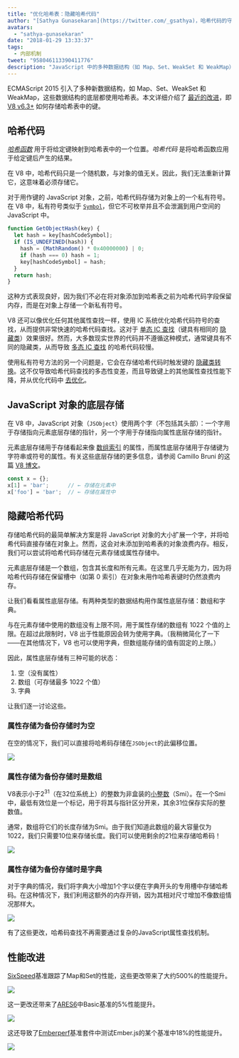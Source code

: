 ```yaml
---
title: "优化哈希表：隐藏哈希代码"
author: "[Sathya Gunasekaran](https://twitter.com/_gsathya)，哈希代码的守护者"
avatars: 
  - "sathya-gunasekaran"
date: "2018-01-29 13:33:37"
tags: 
  - 内部机制
tweet: "958046113390411776"
description: "JavaScript 中的多种数据结构（如 Map、Set、WeakSet 和 WeakMap）底层都使用哈希表。本文解释了 V8 v6.3 如何改进哈希表的性能。"
---
```

ECMAScript 2015 引入了多种新数据结构，如 Map、Set、WeakSet 和 WeakMap，这些数据结构的底层都使用哈希表。本文详细介绍了 [最近的改进](https://bugs.chromium.org/p/v8/issues/detail?id=6404)，即 [V8 v6.3+](/blog/v8-release-63) 如何存储哈希表中的键。

<!--truncate-->
## 哈希代码

[_哈希函数_](https://en.wikipedia.org/wiki/Hash_function) 用于将给定键映射到哈希表中的一个位置。_哈希代码_ 是将哈希函数应用于给定键后产生的结果。

在 V8 中，哈希代码只是一个随机数，与对象的值无关。因此，我们无法重新计算它，这意味着必须存储它。

对于用作键的 JavaScript 对象，之前，哈希代码存储为对象上的一个私有符号。在 V8 中，私有符号类似于 [`Symbol`](https://developer.mozilla.org/en-US/docs/Web/JavaScript/Reference/Global_Objects/Symbol)，但它不可枚举并且不会泄漏到用户空间的 JavaScript 中。

```js
function GetObjectHash(key) {
  let hash = key[hashCodeSymbol];
  if (IS_UNDEFINED(hash)) {
    hash = (MathRandom() * 0x40000000) | 0;
    if (hash === 0) hash = 1;
    key[hashCodeSymbol] = hash;
  }
  return hash;
}
```

这种方式表现良好，因为我们不必在将对象添加到哈希表之前为哈希代码字段保留内存，而是在对象上存储一个新私有符号。

V8 还可以像优化任何其他属性查找一样，使用 IC 系统优化哈希代码符号的查找，从而提供非常快速的哈希代码查找。这对于 [单态 IC 查找](https://en.wikipedia.org/wiki/Inline_caching#Monomorphic_inline_caching)（键具有相同的 [隐藏类](/)）效果很好。然而，大多数现实世界的代码并不遵循这种模式，通常键具有不同的隐藏类，从而导致 [多态 IC 查找](https://en.wikipedia.org/wiki/Inline_caching#Megamorphic_inline_caching) 的哈希代码较慢。

使用私有符号方法的另一个问题是，它会在存储哈希代码时触发键的 [隐藏类转换](/#fast-property-access)。这不仅导致哈希代码查找的多态性变差，而且导致键上的其他属性查找性能下降，并从优化代码中 [去优化](https://floitsch.blogspot.com/2012/03/optimizing-for-v8-inlining.html)。

## JavaScript 对象的底层存储

在 V8 中，JavaScript 对象（`JSObject`）使用两个字（不包括其头部）：一个字用于存储指向元素底层存储的指针，另一个字用于存储指向属性底层存储的指针。

元素底层存储用于存储看起来像 [数组索引](https://tc39.es/ecma262/#sec-array-index) 的属性，而属性底层存储用于存储键为字符串或符号的属性。有关这些底层存储的更多信息，请参阅 Camillo Bruni 的这篇 [V8 博文](/blog/fast-properties)。

```js
const x = {};
x[1] = 'bar';      // ← 存储在元素中
x['foo'] = 'bar';  // ← 存储在属性中
```

## 隐藏哈希代码

存储哈希代码的最简单解决方案是将 JavaScript 对象的大小扩展一个字，并将哈希代码直接存储在对象上。然而，这会对未添加到哈希表的对象浪费内存。相反，我们可以尝试将哈希代码存储在元素存储或属性存储中。

元素底层存储是一个数组，包含其长度和所有元素。在这里几乎无能为力，因为将哈希代码存储在保留槽中（如第 0 索引）在对象未用作哈希表键时仍然浪费内存。

让我们看看属性底层存储。有两种类型的数据结构用作属性底层存储：数组和字典。

与在元素存储中使用的数组没有上限不同，用于属性存储的数组有 1022 个值的上限。在超过此限制时，V8 出于性能原因会转为使用字典。（我稍微简化了一下——在其他情况下，V8 也可以使用字典，但数组能存储的值有固定的上限。）

因此，属性底层存储有三种可能的状态：

1. 空（没有属性）
2. 数组（可存储最多 1022 个值）
3. 字典

让我们逐一讨论这些。

### 属性存储为备份存储时为空

在空的情况下，我们可以直接将哈希码存储在`JSObject`的此偏移位置。

![](/_img/hash-code/properties-backing-store-empty.png)

### 属性存储为备份存储时是数组

V8表示小于2<sup>31</sup>（在32位系统上）的整数为非盒装的[小整数](https://wingolog.org/archives/2011/05/18/value-representation-in-javascript-implementations)（Smi）。在一个Smi中，最低有效位是一个标记，用于将其与指针区分开来，其余31位保存实际的整数值。

通常，数组将它们的长度存储为Smi。由于我们知道此数组的最大容量仅为1022，我们只需要10位来存储长度。我们可以使用剩余的21位来存储哈希码！

![](/_img/hash-code/properties-backing-store-array.png)

### 属性存储为备份存储时是字典

对于字典的情况，我们将字典大小增加1个字以便在字典开头的专用槽中存储哈希码。在这种情况下，我们利用这额外的内存开销，因为其相对尺寸增加不像数组情况那样大。

![](/_img/hash-code/properties-backing-store-dictionary.png)

有了这些更改，哈希码查找不再需要通过复杂的JavaScript属性查找机制。

## 性能改进

[SixSpeed](https://github.com/kpdecker/six-speed)基准跟踪了Map和Set的性能，这些更改带来了大约500%的性能提升。

![](/_img/hash-code/sixspeed.png)

这一更改还带来了[ARES6](https://webkit.org/blog/7536/jsc-loves-es6/)中Basic基准的5%性能提升。

![](/_img/hash-code/ares-6.png)

这还导致了[Emberperf](http://emberperf.eviltrout.com/)基准套件中测试Ember.js的某个基准中18%的性能提升。

![](/_img/hash-code/emberperf.jpg)
